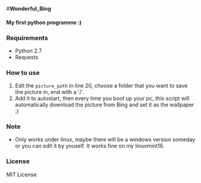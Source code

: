 #**Wonderful_Bing**


#### My first python programme :)

### **Requirements**
* Python 2.7
* Requests

### **How to use**
1.  Edit the `picture_path` in line 20, choose a folder that you want to 
    save the picture in, end with a '/'.
2.  Add it to autostart, then every time you boot up your pc, this script will 
    automatically download the picture from Bing and set it as the wallpaper ;)

### **Note**
*  Only works under linux, maybe there will be a windows version someday or you 
   can edit it by youself. It works fine on my linuxmint16.

### **License**
MIT License



